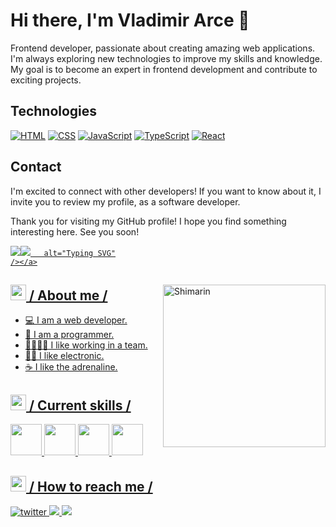 
# Hi there, I'm Vladimir Arce 🦁

Frontend developer, passionate about creating amazing web applications. I'm always exploring new technologies to improve my skills and knowledge. My goal is to become an expert in frontend development and contribute to exciting projects.

## Technologies

[![HTML](https://img.shields.io/badge/HTML-5-orange.svg)](https://developer.mozilla.org/en-US/docs/Web/HTML) [![CSS](https://img.shields.io/badge/CSS-3-blue.svg)](https://developer.mozilla.org/en-US/docs/Web/CSS) [![JavaScript](https://img.shields.io/badge/JavaScript-ES6-yellow.svg)](https://developer.mozilla.org/en-US/docs/Web/JavaScript) [![TypeScript](https://img.shields.io/badge/TypeScript-5.2-blue.svg)](https://www.typescriptlang.org/) [![React](https://img.shields.io/badge/React-18.2.0-blue.svg)](https://reactjs.org/)

## Contact

I'm excited to connect with other developers! If you want to know about it, I invite you to review my profile, as a software developer. 

Thank you for visiting my GitHub profile! I hope you find something interesting here. See you soon!


<div>
  <div align="top">
    <a href="https://git.io/typing-svg"
      ><img
        src="https://git.io/typing-svg"><img src="https://readme-typing-svg.demolab.com?font=Fira+Code&pause=1000&center=&vCenter=&repeat=FALSO&random=FALSO&width=435&lines=Vladimir+Arce+I+am+a+senior+technologist+in+software+development.;How+vexingly+quick+daft+zebras+jump"
                                         
       alt="Typing SVG"
    /></a>
  </div>

<img
    align="right"
    width="260"
    alt="Shimarin"
    src="./assets/mf-heavy.gif" />

  <h2>
    <picture
      ><img src="./assets/about_me.gif" width="25px"
    /></picture>
    / About me /
  </h2>

  <ul>
    <li>💻 I am a web developer.</li> 
    <li>🚀 I am a programmer.</li> 
    <li>👨‍👩‍👧‍👧 I like working in a team.</li>
    <li>🤘🏽 I like electronic.</li>
    <li>☕ I like the adrenaline.</li>
  </ul>

  <h2>
    <picture
      ><img src="./assets/skills.gif" width="25px"
    /></picture>
    / Current skills /
  </h2>

  <div>
    <img src=".https://www.google.com/url?sa=i&url=https%3A%2F%2Fcoding-help.fandom.com%2Fwiki%2FHTML&psig=AOvVaw3ncvikdA08HvgVaWBqNvCz&ust=1705528403700000&source=images&cd=vfe&opi=89978449&ved=0CBIQjRxqFwoTCJD3qMny4oMDFQAAAAAdAAAAABAD" width="50px" />
    <img src="./assets/css.gif" width="50px" />
    <img src="./assets/js.gif" width="50px" />
    <img src="./assets/react.gif" width="50px" />
  </div>

<h2>
  <picture
    ><img
      src="./assets/hollor_knight3.gif"
      width="25px"
  /></picture>
  / How to reach me /
</h2>

<div align="left">
    <a
      href="https://twitter.com/alerxses"
      target="_blank">
      <img
        src="https://img.shields.io/badge/alerxses-22092C?style=flat-square&logo=x"
        alt="twitter" />
    </a>
    <a
      href="https://www.linkedin.com/in/ale-roses/"
      target="_blank">
      <img
        src="https://img.shields.io/badge/aleroses-black?style=social&logo=linkedin"
        t="linkedin" />
    </a>
    <a
      href="https://github.com/aleroses"
      target="_blank">
      <img
        src="https://img.shields.io/badge/aleroses-black?style=flat-square&logo=github"
        t="github" />
    </a>
    
  </div>
</div>
